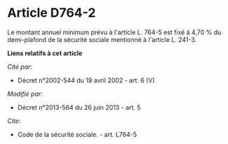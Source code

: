 # Article D764-2

Le montant annuel minimum prévu à l'article L. 764-5 est fixé à   4,70 % du demi-plafond de la sécurité sociale mentionné à
l'article L. 241-3.

**Liens relatifs à cet article**

_Cité par_:

  - Décret n°2002-544 du 19 avril 2002 - art. 6 (V)

_Modifié par_:

  - Décret n°2013-564 du 26 juin 2013 - art. 5

_Cite_:

  - Code de la sécurité sociale. - art. L764-5
